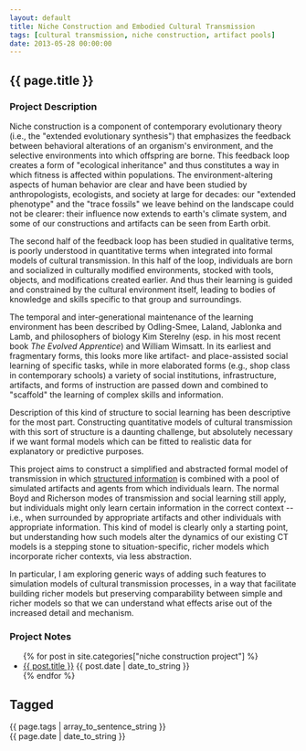 ```yaml
---
layout: default
title: Niche Construction and Embodied Cultural Transmission
tags: [cultural transmission, niche construction, artifact pools]
date: 2013-05-28 00:00:00
---
```


## {{ page.title }} ##



<div id="home">
<h3>Project Description</h3>
</div>

Niche construction is a component of contemporary evolutionary theory (i.e., the "extended evolutionary synthesis") that emphasizes the feedback between behavioral alterations of an organism's environment, and the selective environments into which offspring are borne.  This feedback loop creates a form of "ecological inheritance" and thus constitutes a way in which fitness is affected within populations.  The environment-altering aspects of human behavior are clear and have been studied by anthropologists, ecologists, and society at large for decades:  our "extended phenotype" and the "trace fossils" we leave behind on the landscape could not be clearer:  their influence now extends to earth's climate system, and some of our constructions and artifacts can be seen from Earth orbit.  

The second half of the feedback loop has been studied in qualitative terms, is poorly understood in quantitative terms when integrated into formal models of cultural transmission.  In this half of the loop, individuals are born and socialized in culturally modified environments, stocked with tools, objects, and modifications created earlier.  And thus their learning is guided and constrained by the cultural environment itself, leading to bodies of knowledge and skills specific to that group and surroundings.  

The temporal and inter-generational maintenance of the learning environment has been described by Odling-Smee, Laland, Jablonka and Lamb, and philosophers of biology Kim Sterelny (esp. in his most recent book _The Evolved Apprentice_) and William Wimsatt.  In its earliest and fragmentary forms, this looks more like artifact- and place-assisted social learning of specific tasks, while in more elaborated forms (e.g., shop class in contemporary schools) a variety of social institutions, infrastructure, artifacts, and forms of instruction are passed down and combined to "scaffold" the learning of complex skills and information.  

Description of this kind of structure to social learning has been descriptive for the most part.  Constructing quantitative models of cultural transmission with this sort of structure is a daunting challenge, but absolutely necessary if we want formal models which can be fitted to realistic data for explanatory or predictive purposes.  

This project aims to construct a simplified and abstracted formal model of transmission in which [structured information](/projects/structuredinfo) is combined with a pool of simulated artifacts and agents from which individuals learn.  The normal Boyd and Richerson modes of transmission and social learning still apply, but individuals might only learn certain information in the correct context -- i.e., when surrounded by appropriate artifacts and other individuals with appropriate information.  This kind of model is clearly only a starting point, but understanding how such models alter the dynamics of our existing CT models is a stepping stone to situation-specific, richer models which incorporate richer contexts, via less abstraction.

In particular, I am exploring generic ways of adding such features to simulation models of cultural transmission processes, in a way that facilitate building richer models but preserving comparability between simple and richer models so that we can understand what effects arise out of the increased detail and mechanism.  

<div id="home">
<h3>Project Notes</h3>
</div>

<ul class="posts">
{% for post in site.categories["niche construction project"] %}
         <li><a href="{{ post.url }}">{{ post.title }}</a>  <span class="index_publish_date">{{ post.date | date_to_string }}</span></li>
{% endfor %}
</ul>





Tagged
------
<div class="taglist">
{{ page.tags | array_to_sentence_string }}
</div>


<div class="project_publish_date">
{{ page.date | date_to_string }}
</div>



















